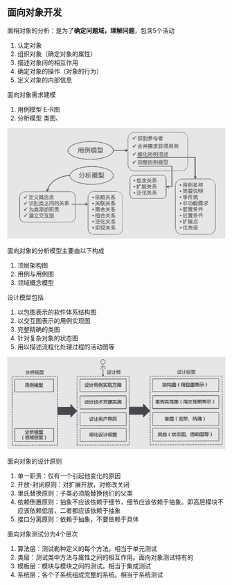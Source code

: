 
## 面向对象开发

面相对象的分析：是为了**确定问题域，理解问题**，包含5个活动
1. 认定对象
2. 组织对象（确定对象的属性）
3. 描述对象间的相互作用
4. 确定对象的操作（对象的行为）
5. 定义对象的内部信息

面向对象需求建模
1. 用例模型 E-R图
2. 分析模型 类图、

![img.png](img/11.1面向对象需求建模.png)

面向对象的分析模型主要由以下构成
1. 顶层架构图
2. 用例与用例图
3. 领域概念模型

设计模型包括
1. 以包图表示的软件体系结构图
2. 以交互图表示的用例实现图
3. 完整精确的类图
4. 针对复杂对象的状态图
5. 用以描述流程化处理过程的活动图等

![img.png](img/11.1面向对象设计.png)

面向对象的设计原则
1. 单一职责：仅有一个引起他变化的原因
2. 开放-封闭原则：对扩展开放，对修改关闭
3. 里氏替换原则：子类必须能替换他们的父类
4. 依赖倒置原则：抽象不应该依赖于细节，细节应该依赖于抽象。即高层模块不应该依赖低层，二者都应该依赖于抽象
5. 接口分离原则：依赖于抽象，不要依赖于具体

面向对象测试分为4个层次
1. 算法层：测试勒种定义的每个方法。相当于单元测试
2. 类层：测试类中方法与属性之间的相互作用。面向对象测试特有的
3. 模板层：模块与模块之间的测试。相当于集成测试
4. 系统层：各个子系统组成完整的系统。相当于系统测试



